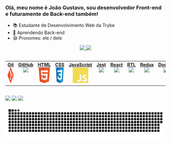 ### Olá, meu nome é João Gustavo, sou desenvolvedor Front-end e futuramente de Back-end também!
- 📚 Estudante de Desenvolvimento Web da Trybe
- 🌱 Aprendendo Back-end  
- 😄 Pronomes: ele / dele
<div align="center">
  <a href="https://github.com/Joaogustavo789">
  <img height="180em" src="https://github-readme-stats.vercel.app/api?username=Joaogustavo789&show_icons=true&theme=tokyonight&include_all_commits=true&count_private=true"/>
  <img height="180em" src="https://github-readme-stats.vercel.app/api/top-langs/?username=Joaogustavo789&layout=compact&langs_count=7&theme=tokyonight"/>
</div>
  
 <br />
    
 <table width="320px">
   <tbody>
      <tr valign="top">
         <td width="80px" align="center">
          <span><strong>Git</strong></span><br>
          <img height="50" src="https://github.com/devicons/devicon/blob/master/icons/git/git-original.svg"> 
        </td>
        <td width="80px" align="center">
          <span><strong>GitHub</strong></span><br>
          <img height="50" src="https://cdn.jsdelivr.net/gh/devicons/devicon/icons/github/github-original.svg"> 
        </td>
        <td width="80px" align="center">
          <span><strong>HTML</strong></span><br>
          <img height="50" src="https://raw.githubusercontent.com/devicons/devicon/master/icons/html5/html5-original.svg">
        </td>
        <td width="80px" align="center">
          <span><strong>CSS</strong></span><br>
          <img height="50" src="https://raw.githubusercontent.com/devicons/devicon/master/icons/css3/css3-original.svg">
        </td>
         <td width="80px" align="center">
          <span><strong>JavaScript</strong></span><br>
          <img height="50" src="https://raw.githubusercontent.com/devicons/devicon/master/icons/javascript/javascript-plain.svg">
        </td>
        <td width="80px" align="center">
          <span><strong>Jest</strong></span><br>
          <img height="50" src="https://cdn.jsdelivr.net/gh/devicons/devicon/icons/jest/jest-plain.svg" />
        </td>
        <td width="80px" align="center">
          <span><strong>React</strong></span><br>
          <img height="50" src="https://cdn.jsdelivr.net/gh/devicons/devicon/icons/react/react-original.svg">
        </td>
        <td width="80px" align="center">
          <span><strong>RTL</strong></span><br>
          <img height="50" src="https://testing-library.com/img/octopus-128x128.png"/>
        </td>
        <td width="80px" align="center">
          <span><strong>Redux</strong></span><br>
          <img height="50" src="https://cdn.jsdelivr.net/gh/devicons/devicon/icons/redux/redux-original.svg" />
        </td>
        <td width="80px" align="center">
          <span><strong>Docker</strong></span><br>
          <img height="50" src="https://cdn.jsdelivr.net/gh/devicons/devicon/icons/docker/docker-plain-wordmark.svg" />
        </td>
        <td width="80px" align="center">
          <span><strong>MYSQL</strong></span><br>
          <img height="50" src="https://cdn.jsdelivr.net/gh/devicons/devicon/icons/mysql/mysql-original-wordmark.svg" />
        </td>
      </tr>
   </tbody>   
 </table>  
     
 <br />  
  
<div style="display: inline_block" > 
  <a href = "mailto:jgustavomendonca@gmail.com"><img src="https://img.shields.io/badge/Gmail-D14836?style=for-the-badge&logo=gmail&logoColor=white" target="_blank"></a>
  <a href="https://www.linkedin.com/in/joao-gustavo-mn/" target="_blank"><img src="https://img.shields.io/badge/-LinkedIn-%230077B5?style=for-the-badge&logo=linkedin&logoColor=white"       target="_blank"></a> 
   <a href="https://www.instagram.com/joaogustavomn/" target="_blank"><img src="https://img.shields.io/badge/-Instagram-%23E4405F?style=for-the-badge&logo=instagram&logoColor=white" target="_blank"></a>
  
  ![Snake animation](https://github.com/Joaogustavo789/Joaogustavo789/blob/output/github-contribution-grid-snake.svg)
  
</div>

 <br />
